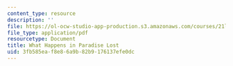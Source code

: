 ```yaml
---
content_type: resource
description: ''
file: https://ol-ocw-studio-app-production.s3.amazonaws.com/courses/21l-705-major-authors-john-milton-spring-2008/3fb585eaf8e86a9b82b9176137efe0dc_MIT21L_705S08_paradise.pdf
file_type: application/pdf
resourcetype: Document
title: What Happens in Paradise Lost
uid: 3fb585ea-f8e8-6a9b-82b9-176137efe0dc
---
```

